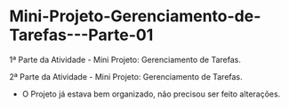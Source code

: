 # Mini-Projeto-Gerenciamento-de-Tarefas---Parte-01
1ª Parte da Atividade - Mini Projeto: Gerenciamento de Tarefas. 

2ª Parte da Atividade - Mini Projeto: Gerenciamento de Tarefas. 
- O Projeto já estava bem organizado, não precisou ser feito alterações.
